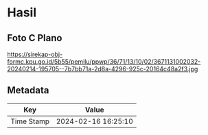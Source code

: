 # Hasil

## Foto C Plano

https://sirekap-obj-formc.kpu.go.id/5b55/pemilu/ppwp/36/71/13/10/02/3671131002032-20240214-195705--7b7bb71a-2d8a-4296-925c-20164c48a2f3.jpg


## Metadata

| Key        | Value               |
| ---------- | ------------------- |
| Time Stamp | 2024-02-16 16:25:10 |



